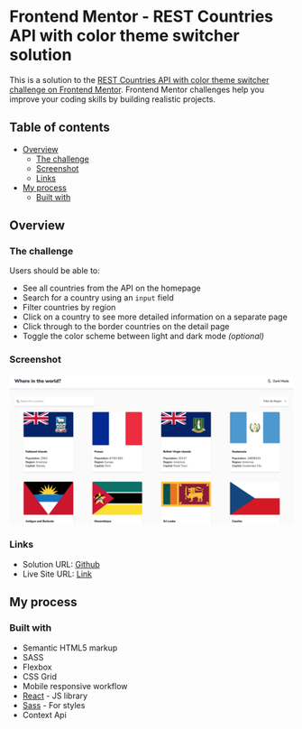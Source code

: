 # Frontend Mentor - REST Countries API with color theme switcher solution

This is a solution to the [REST Countries API with color theme switcher challenge on Frontend Mentor](https://www.frontendmentor.io/challenges/rest-countries-api-with-color-theme-switcher-5cacc469fec04111f7b848ca). Frontend Mentor challenges help you improve your coding skills by building realistic projects.

## Table of contents

- [Overview](#overview)
  - [The challenge](#the-challenge)
  - [Screenshot](#screenshot)
  - [Links](#links)
- [My process](#my-process)
  - [Built with](#built-with)

## Overview

### The challenge

Users should be able to:

- See all countries from the API on the homepage
- Search for a country using an `input` field
- Filter countries by region
- Click on a country to see more detailed information on a separate page
- Click through to the border countries on the detail page
- Toggle the color scheme between light and dark mode _(optional)_

### Screenshot

![](./screenshot.png)

### Links

- Solution URL: [Github](https://github.com/ToprakOzgur/flags)
- Live Site URL: [Link](https://incredible-douhua-ef9a85.netlify.app/)

## My process

### Built with

- Semantic HTML5 markup
- SASS
- Flexbox
- CSS Grid
- Mobile responsive workflow
- [React](https://reactjs.org/) - JS library
- [Sass](https://sass-lang.com/) - For styles
- Context Api
